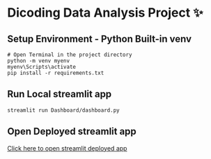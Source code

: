 # Dicoding Data Analysis Project ✨

## Setup Environment - Python Built-in venv
```
# Open Terminal in the project directory
python -m venv myenv
myenv\Scripts\activate
pip install -r requirements.txt
```

## Run Local streamlit app
```
streamlit run Dashboard/dashboard.py
```

## Open Deployed streamlit app
[Click here to open streamlit deployed app](dicoding-data-analysis-project-Fery-Kurniawan.streamlit.app)